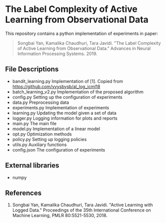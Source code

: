 # The Label Complexity of Active Learning from Observational Data
This repository contains a python implementation of experiments in paper:
> Songbai Yan, Kamalika Chaudhuri, Tara Javidi. "The Label Complexity of Active Learning from Observational Data." Advances in Neural Information Processing Systems. 2019. 

## File Descriptions
- bandit_learning.py Implementation of [1]. Copied from https://github.com/yyysbysb/al_log_icml18
- batch_learning_v2.py Implementation of the proposed algorithm
- config.py Setting up the configuration of experiments
- data.py   Preprocessing data
- experiments.py    Implementation of experiments
- learning.py   Updating the model given a set of data
- logger.py Logging information for plots and reports
- main.py   The main file
- model.py  Implementation of a linear model
- opt.py    Optimization methods
- policy.py Setting up logging policies
- utils.py  Auxiliary functions
- config.json   The configuration of experiments

## External libraries
- numpy

## References
1. Songbai Yan, Kamalika Chaudhuri, Tara Javidi. "Active Learning with Logged Data." Proceedings of the 35th International Conference on Machine Learning, PMLR 80:5521-5530, 2018.